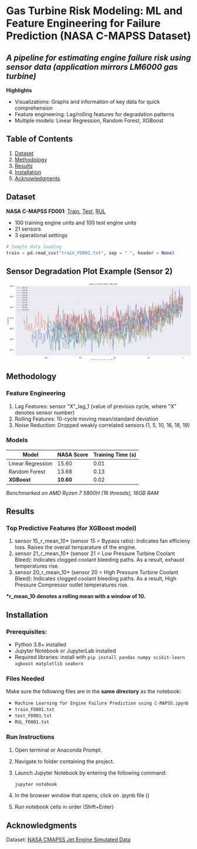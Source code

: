 # Gas Turbine Risk Modeling: ML and Feature Engineering for Failure Prediction (NASA C-MAPSS Dataset)

## *A pipeline for estimating engine failure risk using sensor data (application mirrors LM6000 gas turbine)*

**Highlights**
- Visualizations: Graphs and information of key data for quick comprehension
- Feature engineering: Lag/rolling features for degradation patterns
- Multiple models: Linear Regression, Random Forest, XGBoost

## Table of Contents
1. [Dataset](#dataset)
2. [Methodology](#methodology)
3. [Results](#results)
4. [Installation](#installation)
5. [Acknowledgments](#acknowledgments)

## Dataset
**NASA C-MAPSS FD001**: [Train](/train_FD001.txt), [Test](/test_FD001.txt), [RUL](/RUL_FD001.txt)
- 100 training engine units and 100 test engine units
- 21 sensors
- 3 operational settings

```python
# Sample data loading
train = pd.read_csv("train_FD001.txt", sep = " ", header = None)
```
## Sensor Degradation Plot Example (Sensor 2)
![Sensor Degradation Plot](/sensor_2_visualization.png)

## Methodology
### Feature Engineering
1. Lag Features: sensor "X"_lag_1 (value of previous cycle, where "X" denotes sensor number)
2. Rolling Features: 10-cycle moving mean/standard deviation
3. Noise Reduction: Dropped weakly correlated sensors (1, 5, 10, 16, 18, 19)

### Models
| Model            | NASA Score | Training Time (s) |  
|------------------|------------|-------------------|  
| Linear Regression| 15.60      | 0.01              |  
| Random Forest    | 13.68      | 0.13              |  
| **XGBoost**      | **10.60**  | 0.02              |

*Benchmarked on AMD Ryzen 7 5800H (16 threads), 16GB RAM*

## Results
### Top Predictive Features (for XGBoost model)
1. sensor 15_r_mean_10\* (sensor 15 = Bypass ratio): Indicates fan efficieny loss. Raises the overall temparature of the engine.
2. sensor 21_r_mean_10\* (sensor 21 = Low Pressure Turbine Coolant Bleed): Indicates clogged coolant bleeding paths. As a result, exhaust temperatures rise.
3. sensor 20_r_mean_10\* (sensor 20 = High Pressure Turbine Coolant Bleed): Indicates clogged coolant bleeding paths. As a result, High Pressure Compressor outlet temperatures rise.

**\*r_mean_10 denotes a rolling mean with a window of 10.**

## Installation
### Prerequisites:
- Python 3.8+ installed
- Jupyter Notebook or JupyterLab installed
- Required libraries: install with ```pip install pandas numpy scikit-learn xgboost matplotlib seaborn```

### Files Needed
Make sure the following files are in the **same directory** as the notebook:
- `Machine Learning for Engine Failure Prediction using C-MAPSS.ipynb`
- `train_FD001.txt`
- `test_FD001.txt`
- `RUL_FD001.txt`

### Run Instructions
1. Open terminal or Anaconda Prompt.
2. Navigate to folder containing the project.
3. Launch Jupyter Notebook by entering the following command:

   ```bash
   jupyter notebook
4. In the browser window that opens, click on .ipynb file ()
5. Run notebook cells in order (Shift+Enter)

## Acknowledgments
Dataset: [NASA CMAPSS Jet Engine Simulated Data](https://data.nasa.gov/dataset/cmapss-jet-engine-simulated-data)
